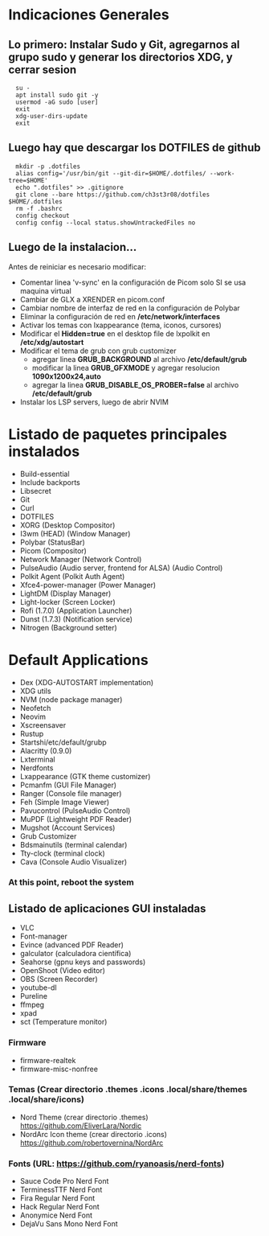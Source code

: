# Indicaciones Generales

## Lo primero: Instalar Sudo y Git, agregarnos al grupo sudo y generar los directorios XDG, y cerrar sesion
      su -
      apt install sudo git -y
      usermod -aG sudo [user]
      exit
      xdg-user-dirs-update
      exit

## Luego hay que descargar los DOTFILES de github
      mkdir -p .dotfiles
      alias config='/usr/bin/git --git-dir=$HOME/.dotfiles/ --work-tree=$HOME'
      echo ".dotfiles" >> .gitignore
      git clone --bare https://github.com/ch3st3r08/dotfiles $HOME/.dotfiles
      rm -f .bashrc
      config checkout
      config config --local status.showUntrackedFiles no

## Luego de la instalacion...
Antes de reiniciar es necesario modificar:
- Comentar linea 'v-sync' en la configuración de Picom solo SI se usa maquina virtual
- Cambiar de GLX a XRENDER en picom.conf
- Cambiar nombre de interfaz de red en la configuración de Polybar
- Eliminar la configuración de red en **/etc/network/interfaces**
- Activar los temas con lxappearance (tema, iconos, cursores)
- Modificar el **Hidden=true** en el desktop file de lxpolkit en **/etc/xdg/autostart**
- Modificar el tema de grub con grub customizer
  - agregar linea **GRUB_BACKGROUND** al archivo **/etc/default/grub**
  - modificar la linea **GRUB_GFXMODE** y agregar resolucion **1090x1200x24,auto**
  - agregar la linea **GRUB_DISABLE_OS_PROBER=false** al archivo **/etc/default/grub**
- Instalar los LSP servers, luego de abrir NVIM

# Listado de paquetes principales instalados
- Build-essential
- Include backports
- Libsecret
- Git
- Curl
- DOTFILES
- XORG (Desktop Compositor)
- I3wm (HEAD) (Window Manager)
- Polybar (StatusBar)
- Picom (Compositor)
- Network Manager (Network Control)
- PulseAudio (Audio server, frontend for ALSA) (Audio Control)
- Polkit Agent (Polkit Auth Agent)
- Xfce4-power-manager (Power Manager)
- LightDM (Display Manager)
- Light-locker (Screen Locker)
- Rofi (1.7.0) (Application Launcher)
- Dunst (1.7.3) (Notification service)
- Nitrogen (Background setter)

# Default Applications
- Dex (XDG-AUTOSTART implementation)
- XDG utils
- NVM (node package manager)
- Neofetch
- Neovim
- Xscreensaver
- Rustup
- Startshi/etc/default/grubp
- Alacritty (0.9.0)
- Lxterminal
- Nerdfonts
- Lxappearance (GTK theme customizer)
- Pcmanfm (GUI File Manager)
- Ranger (Console file manager)
- Feh (Simple Image Viewer)
- Pavucontrol (PulseAudio Control)
- MuPDF (Lightweight PDF Reader)
- Mugshot (Account Services)
- Grub Customizer
- Bdsmainutils (terminal calendar)
- Tty-clock (terminal clock)
- Cava (Console Audio Visualizer)

### At this point, reboot the system

## Listado de aplicaciones GUI instaladas
- VLC
- Font-manager
- Evince (advanced PDF Reader)
- galculator (calculadora científica)
- Seahorse (gpnu keys and passwords)
- OpenShoot (Video editor)
- OBS (Screen Recorder)
- youtube-dl
- Pureline
- ffmpeg
- xpad
- sct (Temperature monitor)

### Firmware 
- firmware-realtek
- firmware-misc-nonfree

### Temas (Crear directorio .themes .icons .local/share/themes .local/share/icons)
- Nord Theme (crear directorio .themes) https://github.com/EliverLara/Nordic
- NordArc Icon theme (crear directorio .icons) https://github.com/robertovernina/NordArc

### Fonts (URL: https://github.com/ryanoasis/nerd-fonts)
- Sauce Code Pro Nerd Font
- TerminessTTF Nerd Font
- Fira Regular Nerd Font
- Hack Regular Nerd Font
- Anonymice Nerd Font
- DejaVu Sans Mono Nerd Font
